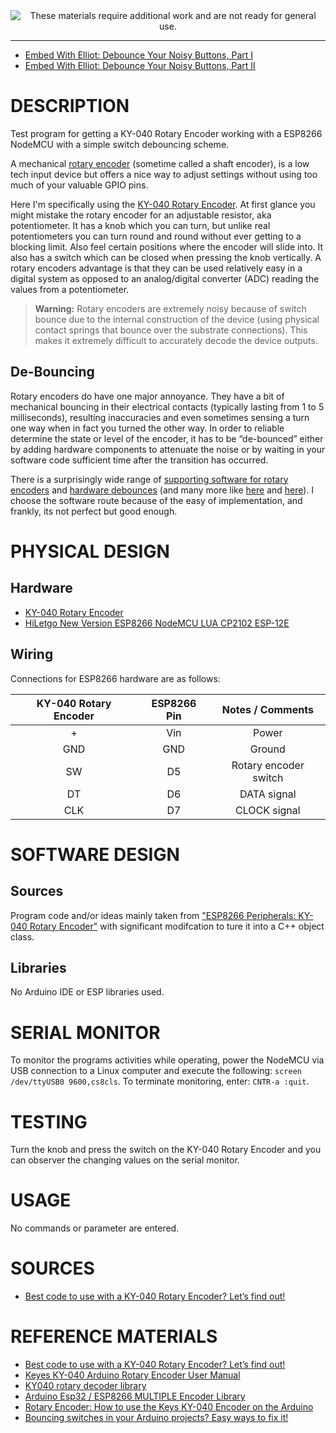 <!--
Maintainer:   jeffskinnerbox@yahoo.com / www.jeffskinnerbox.me
Version:      0.3.0
-->


<div align="center">
<img src="http://www.foxbyrd.com/wp-content/uploads/2018/02/file-4.jpg" title="These materials require additional work and are not ready for general use." align="center">
</div>

---

* [Embed With Elliot: Debounce Your Noisy Buttons, Part I](https://hackaday.com/2015/12/09/embed-with-elliot-debounce-your-noisy-buttons-part-i/)
* [Embed With Elliot: Debounce Your Noisy Buttons, Part II](https://hackaday.com/2015/12/10/embed-with-elliot-debounce-your-noisy-buttons-part-ii/)

# DESCRIPTION
Test program for getting a KY-040 Rotary Encoder working with a ESP8266 NodeMCU
with a simple switch debouncing scheme.

A mechanical [rotary encoder][01] (sometime called a shaft encoder),
is a low tech input device but offers a nice way to adjust settings
without using too much of your valuable GPIO pins.

Here I'm specifically using the [KY-040 Rotary Encoder][02].
At first glance you might mistake the rotary encoder for an adjustable resistor, aka potentiometer.
It has a knob which you can turn,
but unlike real potentiometers you can turn round and round without ever getting to a blocking limit.
Also feel certain positions where the encoder will slide into.
It also has a switch which can be closed when pressing the knob vertically.
A rotary encoders advantage is that they can be used relatively easy in a digital system
as opposed to an analog/digital converter (ADC) reading the values from a potentiometer.

>**Warning:** Rotary encoders are extremely noisy because of switch bounce
>due to the internal construction of the device (using physical contact springs
>that bounce over the substrate connections).
>This makes it extremely difficult to accurately decode the device outputs.

## De-Bouncing
Rotary encoders do have one major annoyance.
They have a bit of mechanical bouncing in their electrical contacts
(typically lasting from 1 to 5 milliseconds),
resulting inaccuracies and even sometimes sensing a turn one way
when in fact you turned the other way.
In order to reliable determine the state or level of the encoder,
it has to be “de-bounced” either by adding hardware components to attenuate the noise
or by waiting in your software code sufficient time after the transition has occurred.

There is a surprisingly wide range of [supporting software for rotary encoders][03]
and [hardware debounces][04] (and many more like [here][05] and [here][06]).
I choose the software route because of the easy of implementation,
and frankly, its not perfect but good enough.


# PHYSICAL DESIGN
## Hardware
* [KY-040 Rotary Encoder](https://www.amazon.com/gp/product/B07G71GWX8/)
* [HiLetgo New Version ESP8266 NodeMCU LUA CP2102 ESP-12E](https://www.amazon.com/gp/product/B010O1G1ES)

## Wiring
Connections for ESP8266 hardware are as follows:

| KY-040 Rotary Encoder | ESP8266 Pin |   Notes / Comments    |
|:---------------------:|:-----------:|:---------------------:|
| +                     | Vin         | Power                 |
| GND                   | GND         | Ground                |
| SW                    | D5          | Rotary encoder switch |
| DT                    | D6          | DATA signal           |
| CLK                   | D7          | CLOCK signal          |

# SOFTWARE DESIGN
## Sources
Program code and/or ideas mainly taken from ["ESP8266 Peripherals: KY-040 Rotary Encoder"][02]
with significant modifcation to ture it into a C++ object class.

## Libraries
No Arduino IDE or ESP libraries used.

# SERIAL MONITOR
To monitor the programs activities while operating, power the NodeMCU via
USB connection to a Linux computer and execute the following: `screen /dev/ttyUSB0 9600,cs8cls`.
To terminate monitoring, enter: `CNTR-a :quit`.

# TESTING
Turn the knob and press the switch on the KY-040 Rotary Encoder
and you can observer the changing values on the serial monitor.

# USAGE
No commands or parameter are entered.

# SOURCES
* [Best code to use with a KY-040 Rotary Encoder? Let’s find out!](https://www.brainy-bits.com/arduino-rotary-encoder-ky-040/)

# REFERENCE MATERIALS
* [Best code to use with a KY-040 Rotary Encoder? Let’s find out!](https://www.youtube.com/watch?v=cYCTMdUi8P0)
* [Keyes KY-040 Arduino Rotary Encoder User Manual](http://henrysbench.capnfatz.com/henrys-bench/arduino-sensors-and-input/keyes-ky-040-arduino-rotary-encoder-user-manual/)
* [KY040 rotary decoder library](https://github.com/dmachard/KY040-rotary)
* [Arduino Esp32 / ESP8266 MULTIPLE Encoder Library](https://github.com/igorantolic/ai-esp32-rotary-encoder)
* [Rotary Encoder: How to use the Keys KY-040 Encoder on the Arduino](https://www.best-microcontroller-projects.com/rotary-encoder.html)
* [Bouncing switches in your Arduino projects? Easy ways to fix it!](https://www.youtube.com/watch?v=dBbR1Oirhz8)



[01]:https://en.wikipedia.org/wiki/Rotary_encoder
[02]:https://blog.squix.org/2016/05/esp8266-peripherals-ky-040-rotary-encoder.html
[03]:https://playground.arduino.cc/Main/RotaryEncoders/
[04]:https://hifiduino.wordpress.com/2010/10/20/rotaryencoder-hw-sw-no-debounce/
[05]:https://hackaday.io/project/162207-hardware-debounced-rotary-encoder
[06]:https://hackaday.io/project/27611-i2c-encoder
